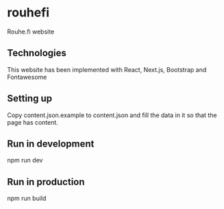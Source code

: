 # rouhefi
Rouhe.fi website

## Technologies
This website has been implemented with React, Next.js, Bootstrap and Fontawesome

## Setting up
Copy content.json.example to content.json and fill the data in it so that the page has content.

## Run in development
npm run dev

## Run in production
npm run build
